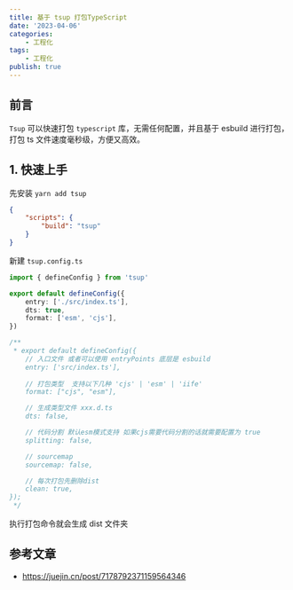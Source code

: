 ```yaml
---
title: 基于 tsup 打包TypeScript
date: '2023-04-06'
categories:
    - 工程化
tags:
    - 工程化
publish: true
---
```


## 前言

`Tsup` 可以快速打包 `typescript` 库，无需任何配置，并且基于 esbuild 进行打包，打包 ts 文件速度毫秒级，方便又高效。

## 1. 快速上手

先安装 `yarn add tsup`

```json
{
    "scripts": {
        "build": "tsup"
    }
}
```

新建 `tsup.config.ts`

```ts
import { defineConfig } from 'tsup'

export default defineConfig({
    entry: ['./src/index.ts'],
    dts: true,
    format: ['esm', 'cjs'],
})

/**
 * export default defineConfig({
    // 入口文件 或者可以使用 entryPoints 底层是 esbuild
    entry: ['src/index.ts'],
    
    // 打包类型  支持以下几种 'cjs' | 'esm' | 'iife'
    format: ["cjs", "esm"],

    // 生成类型文件 xxx.d.ts
    dts: false,

    // 代码分割 默认esm模式支持 如果cjs需要代码分割的话就需要配置为 true
    splitting: false,

    // sourcemap 
    sourcemap: false,

    // 每次打包先删除dist
    clean: true,
});
 */
```

执行打包命令就会生成 dist 文件夹

## 参考文章

-   <a href="https://juejin.cn/post/7178792371159564346" target="_blank" >https://juejin.cn/post/7178792371159564346</a>
